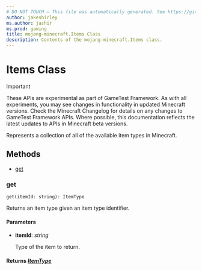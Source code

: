 ```yaml
---
# DO NOT TOUCH — This file was automatically generated. See https://github.com/Mojang/MinecraftScriptingApiDocsGenerator to modify descriptions, examples, etc.
author: jakeshirley
ms.author: jashir
ms.prod: gaming
title: mojang-minecraft.Items Class
description: Contents of the mojang-minecraft.Items class.
---
```

# Items Class
>[!IMPORTANT]
>These APIs are experimental as part of GameTest Framework. As with all experiments, you may see changes in functionality in updated Minecraft versions. Check the Minecraft Changelog for details on any changes to GameTest Framework APIs. Where possible, this documentation reflects the latest updates to APIs in Minecraft beta versions.

Represents a collection of all of the available item types in Minecraft.


## Methods
- [get](#get)
  
### **get**
`
get(itemId: string): ItemType
`

Returns an item type given an item type identifier.
#### **Parameters**
- **itemId**: *string*
  
  Type of the item to return.

#### **Returns** [*ItemType*](ItemType.md)



